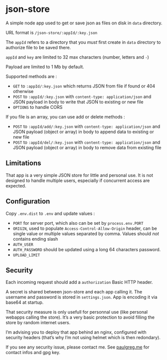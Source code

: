 # json-store

A simple node app used to get or save json as files on disk in `data` directory.

URL format is `/json-store/:appId/:key.json`

The `appId` refers to a directory that you *must* first create in `data` directory to authorize file to be saved there.

`appId` and `key` are limited to 32 max characters (number, letters and `-`)

Payload are limited to 1 Mb by default.

Supported methods are :
- `GET` to `:appId/:key.json` which returns JSON from file if found or 404 otherwise
- `POST` to `:appId/:key.json` with `content-type: application/json` and JSON payload in body to write that JSON to existing or new file
- `OPTIONS` to handle CORS


If you file is an array, you can use add or delete methods : 

- `POST` to `:appId/add/:key.json` with `content-type: application/json` and JSON payload (object or array) in body to append data to existing or new file
- `POST` to `:appId/del/:key.json` with `content-type: application/json` and JSON payload (object or array) in body to remove data from existing file


## Limitations

That app is a very simple JSON store for little and personal use. It is not designed to handle multiple users, especially if concurrent access are expected.


## Configuration

Copy `.env.dist` to `.env` and update values :
- `PORT` for server port, which also can be set by `process.env.PORT`
- `ORIGIN`, used to populate `Access-Control-Allow-Origin` header, can be single value or multiple values separated by comma. Values should *not* contains ending slash
- `AUTH_USER`
- `AUTH_PASSWORD` should be updated using a long 64 characters password.
- `UPLOAD_LIMIT`


## Security

Each incoming request should add a `authorization` Basic HTTP header.

A secret is shared between json-store and each app calling it. 
The username and password is stored in `settings.json`. App is encoding it via base64 at startup.

That security measure is only usefull for personnal use (like personal webapps calling the store). It’s a very basic protection to avoid filling the store by random internet users.

I’m advising you to deploy that app behind an nginx, configured with security headers (that’s why I’m not using helmet which is then redondary).

If you see any security issue, please contact me. See [paulgreg.me](https://paulgreg.me/) for contact infos and gpg key.
